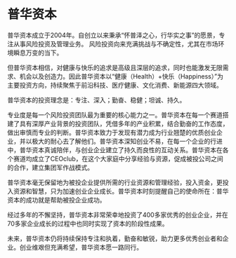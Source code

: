 # 

# 普华资本

普华资本成立于2004年。自创立以来秉承“怀普泽之心，行华实之事”的愿景，专注从事风险投资及管理业务。
风险投资向来充满挑战与不确定性，尤其在市场环境瞬息万变的当下。

但普华资本相信，对健康与快乐的追求是高级且深层的追求，同时也能激发无限需求、机会以及创造力。因此普华资本以“健康（Health）+快乐（Happiness）”为主要投资方向，持续聚焦于前沿科技、医疗健康、文化消费、新能源四大领域。

普华资本的投资理念是：专注、深入；勤奋、稳健；坦诚、持久。

专业度是每一个风险投资团队最为重要的核心能力之一。普华资本在每一个赛道搭建了具有深厚产业背景的投资团队，凭借多年的产业积累，结合勤奋的工作态度，做出审慎而专业的判断。普华资本致力于发现有潜力成为行业翘楚的优质创业企业，并以极大的耐心去了解他们。普华资本深知创业不易，在每一个企业的行进中，普华资本真诚陪伴，与创业企业建立了持久而良性的互动关系。普华资本在各个赛道均成立了CEOclub，在这个大家庭中分享经验与资源，促成被投公司之间的合作，建立集团军作战模式。

普华资本毫无保留地为被投企业提供所需的行业资源和管理经验，投入资金，更投入资源和智慧，只为加速创业企业成长。普华资本时刻提醒自己的使命所在：普华资本的成功就是帮助被投企业成功。

经过多年的不懈坚持，普华资本非常荣幸地投资了400多家优秀的创业企业，并在70多家企业成长的过程中也同时实现了资本的阶段性成果。

未来，普华资本仍将持续保持专注和执着，勤奋和敏锐，助力更多优秀创业者和企业。创业维艰但充满希望，普华资本愿一路同行。

